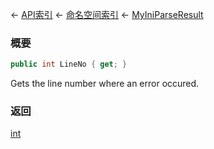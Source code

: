 ← [API索引](Api-Index) ← [命名空间索引](Namespace-Index) ← [MyIniParseResult](VRage.Game.ModAPI.Ingame.Utilities.MyIniParseResult)

### 概要

```csharp
public int LineNo { get; }
```

Gets the line number where an error occured.

### 返回

[int](https://docs.microsoft.com/en-us/dotnet/api/System.Int32?view=netframework-4.6)

